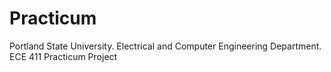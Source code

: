 # Practicum
Portland State University. Electrical and Computer Engineering Department. ECE 411 Practicum Project
